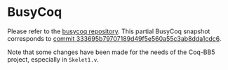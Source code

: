 # BusyCoq

Please refer to the [busycoq repository](https://github.com/meithecatte/busycoq/). This partial BusyCoq snapshot corresponds to [commit 333695b79707189d49f5e560a55c3ab8dda1cdc6](https://github.com/meithecatte/busycoq/tree/333695b79707189d49f5e560a55c3ab8dda1cdc6).

Note that some changes have been made for the needs of the Coq-BB5 project, especially in `Skelet1.v`.